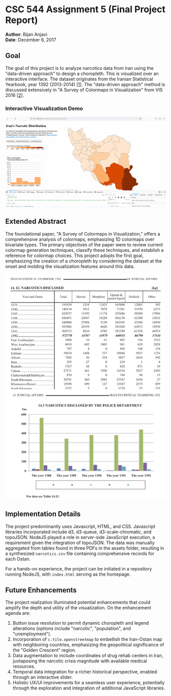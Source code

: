 # CSC 544 Assignment 5 (Final Project Report)

**Author**: Bijan Anjavi  
**Date**: December 6, 2017

## Goal

The goal of this project is to analyze narcotics data from Iran using the "data-driven approach" to design a choropleth. This is visualized over an interactive interface. The dataset originates from the Iranian Statistical Yearbook, year 1392 (2013-2014) [[1]](assets/source1_link). The "data-driven approach" method is discussed extensively in "A Survey of Colormaps in Visualization" from VIS 2016 [[2]](assets/source2_link).

### Interactive Visualization Demo

![Visualization GIF](assets/vis_gif.gif)

## Extended Abstract

The foundational paper, "A Survey of Colormaps in Visualization," offers a comprehensive analysis of colormaps, emphasizing 1D colormaps over bivariate types. The primary objectives of the paper were to review current colormap generation techniques, classify these techniques, and establish a reference for colormap choices. This project adopts the first goal, emphasizing the creation of a choropleth by considering the dataset at the onset and molding the visualization features around this data.

![Old Table Visualization](assets/narc_table.jpg)
![Old Chart Visualization](assets/chart.jpg)

## Implementation Details

The project predominantly uses Javascript, HTML, and CSS. Javascript libraries incorporated include d3, d3-queue, d3-scale-chromatic, and topoJSON. NodeJS played a role in server-side JavaScript execution, a requirement given the integration of topoJSON. The data was manually aggregated from tables found in three PDFs in the assets folder, resulting in a synthesized `narcotics.csv` file containing comprehensive records for each Ostan.

For a hands-on experience, the project can be initiated in a repository running NodeJS, with `index.html` serving as the homepage.

## Future Enhancements

The project realization illuminated potential enhancements that could amplify the depth and utility of the visualization. On the enhancement agenda are:

1. Button issue resolution to permit dynamic choropleth and legend alterations (options include "narcotic", "population", and "unemployment").
2. Incorporation of `c.tile.openstreetmap` to embellish the Iran-Ostan map with neighboring countries, emphasizing the geopolitical significance of the "Golden Crescent" region.
3. Data augmentation to include coordinates of drug rehab centers in Iran, juxtaposing the narcotic crisis magnitude with available medical resources.
4. Temporal data integration for a richer historical perspective, enabled through an interactive slider.
5. Holistic UX/UI improvements for a seamless user experience, potentially through the exploration and integration of additional JavaScript libraries.

